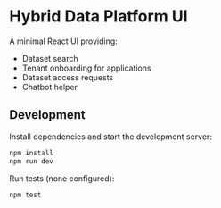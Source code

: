 # Hybrid Data Platform UI

A minimal React UI providing:

- Dataset search
- Tenant onboarding for applications
- Dataset access requests
- Chatbot helper

## Development

Install dependencies and start the development server:

```bash
npm install
npm run dev
```

Run tests (none configured):

```bash
npm test
```
